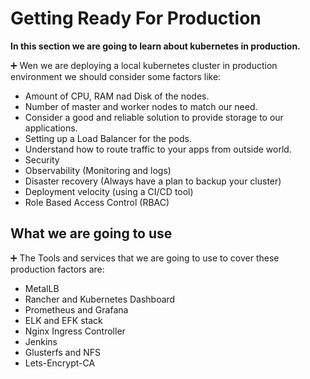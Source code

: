 # Getting Ready For Production
**In this section we are going to learn about kubernetes in production.**

➕ Wen we are deploying a local kubernetes cluster in production environment we should consider some factors like:
- Amount of CPU, RAM nad Disk of the nodes.
- Number of master and worker nodes to match our need.
- Consider a good and reliable solution to provide storage to our applications.
- Setting up a Load Balancer for the pods.
- Understand how to route traffic to your apps from outside world.
- Security
- Observability (Monitoring and logs)
- Disaster recovery (Always have a plan to backup your cluster)
- Deployment velocity (using a CI/CD tool)
- Role Based Access Control (RBAC)

## What we are going to use
➕ The Tools and services that we are going to use to cover these production factors are:
- MetalLB
- Rancher and Kubernetes Dashboard
- Prometheus and Grafana
- ELK and EFK stack
- Nginx Ingress Controller
- Jenkins
- Glusterfs and NFS
- Lets-Encrypt-CA

